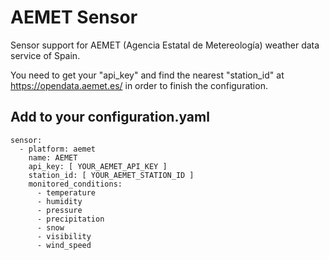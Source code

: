 # AEMET Sensor

Sensor support for AEMET (Agencia Estatal de Metereología) weather data service of Spain.

You need to get your "api_key" and find the nearest "station_id" at https://opendata.aemet.es/
in order to finish the configuration.

## Add to your configuration.yaml

```
sensor:
  - platform: aemet
    name: AEMET
    api_key: [ YOUR_AEMET_API_KEY ]
    station_id: [ YOUR_AEMET_STATION_ID ]
    monitored_conditions:
      - temperature
      - humidity
      - pressure
      - precipitation
      - snow
      - visibility
      - wind_speed
```
